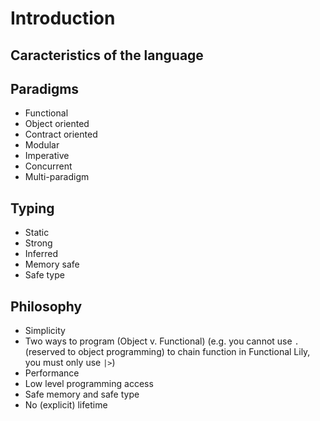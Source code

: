 # Introduction

## Caracteristics of the language 

## Paradigms

- Functional
- Object oriented
- Contract oriented
- Modular
- Imperative
- Concurrent
- Multi-paradigm

## Typing

- Static
- Strong
- Inferred
- Memory safe
- Safe type

## Philosophy

- Simplicity
- Two ways to program (Object v. Functional) (e.g. you cannot use `.` (reserved to object programming) to chain function in Functional Lily, you must only use `|>`)
- Performance
- Low level programming access
- Safe memory and safe type
- No (explicit) lifetime
